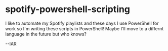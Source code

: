 # spotify-powershell-scripting

I like to automate my Spotify playlists and these days I use PowerShell for work so I'm writing these scripts in PowerShell! Maybe I'll move to a differnt language in the future but who knows?

--IAR
